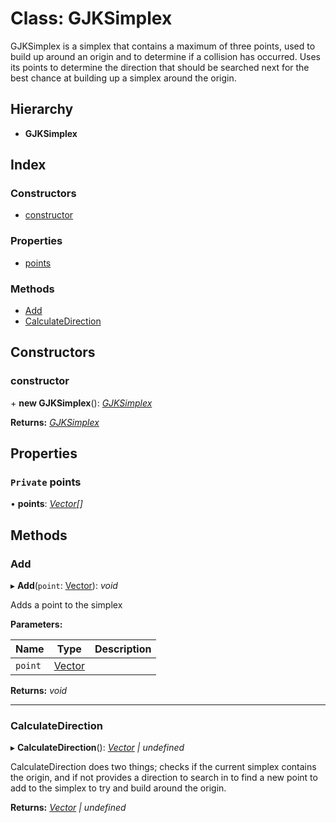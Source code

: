 
# Class: GJKSimplex

GJKSimplex is a simplex that contains a maximum of three points, used to build up
around an origin and to determine if a collision has occurred. Uses its points to
determine the direction that should be searched next for the best chance at building
up a simplex around the origin.

## Hierarchy

* **GJKSimplex**

## Index

### Constructors

* [constructor](gjksimplex.md#constructor)

### Properties

* [points](gjksimplex.md#private-points)

### Methods

* [Add](gjksimplex.md#add)
* [CalculateDirection](gjksimplex.md#calculatedirection)

## Constructors

###  constructor

\+ **new GJKSimplex**(): *[GJKSimplex](gjksimplex.md)*

**Returns:** *[GJKSimplex](gjksimplex.md)*

## Properties

### `Private` points

• **points**: *[Vector](vector.md)[]*

## Methods

###  Add

▸ **Add**(`point`: [Vector](vector.md)): *void*

Adds a point to the simplex

**Parameters:**

Name | Type | Description |
------ | ------ | ------ |
`point` | [Vector](vector.md) |   |

**Returns:** *void*

___

###  CalculateDirection

▸ **CalculateDirection**(): *[Vector](vector.md) | undefined*

CalculateDirection does two things; checks if the current simplex contains the
origin, and if not provides a direction to search in to find a new point to
add to the simplex to try and build around the origin.

**Returns:** *[Vector](vector.md) | undefined*
